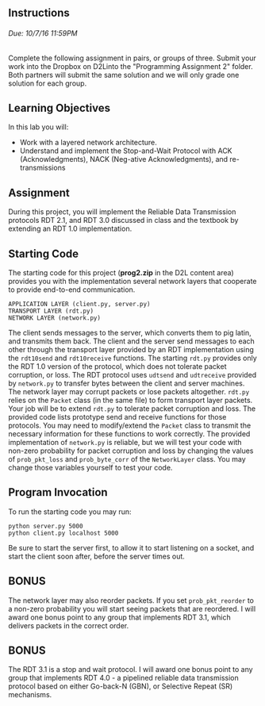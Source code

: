 ## Instructions
###### Due: 10/7/16 11:59PM

Complete the following assignment in pairs, or groups of three.  Submit your work into the Dropbox on D2Linto the "Programming Assignment 2" folder.  Both partners will submit the same solution and we will only grade one solution for each group.

## Learning Objectives

In this lab you will:

* Work with a layered network architecture.
* Understand and implement the Stop-and-Wait Protocol with ACK (Acknowledgments), NACK (Neg-ative Acknowledgments), and re-transmissions

## Assignment

During this project, you will implement the Reliable Data Transmission protocols RDT 2.1, and RDT 3.0 discussed in class and the textbook by extending an RDT 1.0 implementation.

## Starting Code

The starting code for this project (**prog2.zip** in the D2L content area) provides you with the implementation several network layers that cooperate to provide end-to-end communication.

    APPLICATION LAYER (client.py, server.py)
    TRANSPORT LAYER (rdt.py)
    NETWORK LAYER (network.py)

The client sends messages to the server, which converts them to pig latin, and transmits them back. The client and the server send messages to each other through the transport layer provided by an RDT implementation using the `rdt10send` and `rdt10receive` functions.  The starting `rdt.py` provides only the RDT 1.0 version of the protocol, which does not tolerate packet corruption, or loss.  The RDT protocol uses `udtsend` and `udtreceive` provided by `network.py` to transfer bytes between the client and server machines.  The network layer may corrupt packets or lose packets altogether.  `rdt.py` relies on the `Packet` class (in the same file) to form transport layer packets.  Your job will be to extend `rdt.py` to tolerate packet corruption and loss.  The provided code lists prototype send and receive functions for those protocols.  You may need to modify/extend the `Packet` class to transmit the necessary information for these functions to work correctly.  The provided implementation of `network.py` is reliable, but we will test your code with non-zero probability for packet corruption and loss by changing the values of `prob_pkt_loss` and `prob_byte_corr` of the `NetworkLayer` class.  You may change those variables yourself to test your code.

## Program Invocation

To run the starting code you may run:

    python server.py 5000
    python client.py localhost 5000

 Be sure to start the server first, to allow it to start listening on a socket, and start the client soon after, before the server times out.
 
 ## BONUS

 The network layer may also reorder packets.  If you set `prob_pkt_reorder` to a non-zero probability you will start seeing packets that are reordered.  I will award one bonus point to any group that implements RDT 3.1, which delivers packets in the correct order.
 
 ## BONUS

 The RDT 3.1 is a stop and wait protocol.  I will award one bonus point to any group that implements RDT 4.0 - a pipelined reliable data transmission protocol based on either Go-back-N (GBN), or Selective Repeat (SR) mechanisms.
